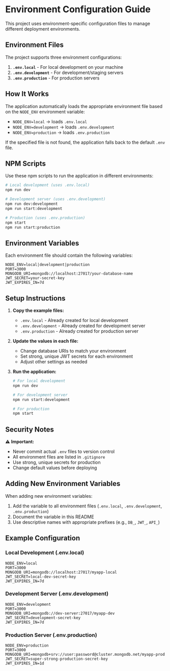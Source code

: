 # Environment Configuration Guide

This project uses environment-specific configuration files to manage different deployment environments.

## Environment Files

The project supports three environment configurations:

1. **`.env.local`** - For local development on your machine
2. **`.env.development`** - For development/staging servers
3. **`.env.production`** - For production servers

## How It Works

The application automatically loads the appropriate environment file based on the `NODE_ENV` environment variable:

- `NODE_ENV=local` → loads `.env.local`
- `NODE_ENV=development` → loads `.env.development`
- `NODE_ENV=production` → loads `.env.production`

If the specified file is not found, the application falls back to the default `.env` file.

## NPM Scripts

Use these npm scripts to run the application in different environments:

```bash
# Local development (uses .env.local)
npm run dev

# Development server (uses .env.development)
npm run dev:development
npm run start:development

# Production (uses .env.production)
npm start
npm run start:production
```

## Environment Variables

Each environment file should contain the following variables:

```env
NODE_ENV=local|development|production
PORT=3000
MONGODB_URI=mongodb://localhost:27017/your-database-name
JWT_SECRET=your-secret-key
JWT_EXPIRES_IN=7d
```

## Setup Instructions

1. **Copy the example files:**
   - `.env.local` - Already created for local development
   - `.env.development` - Already created for development server
   - `.env.production` - Already created for production server

2. **Update the values in each file:**
   - Change database URIs to match your environment
   - Set strong, unique JWT secrets for each environment
   - Adjust other settings as needed

3. **Run the application:**

   ```bash
   # For local development
   npm run dev

   # For development server
   npm run start:development

   # For production
   npm start
   ```

## Security Notes

⚠️ **Important:**

- Never commit actual `.env` files to version control
- All environment files are listed in `.gitignore`
- Use strong, unique secrets for production
- Change default values before deploying

## Adding New Environment Variables

When adding new environment variables:

1. Add the variable to all environment files (`.env.local`, `.env.development`, `.env.production`)
2. Document the variable in this README
3. Use descriptive names with appropriate prefixes (e.g., `DB_`, `JWT_`, `API_`)

## Example Configuration

### Local Development (.env.local)

```env
NODE_ENV=local
PORT=3000
MONGODB_URI=mongodb://localhost:27017/myapp-local
JWT_SECRET=local-dev-secret-key
JWT_EXPIRES_IN=7d
```

### Development Server (.env.development)

```env
NODE_ENV=development
PORT=3000
MONGODB_URI=mongodb://dev-server:27017/myapp-dev
JWT_SECRET=development-secret-key
JWT_EXPIRES_IN=7d
```

### Production Server (.env.production)

```env
NODE_ENV=production
PORT=3000
MONGODB_URI=mongodb+srv://user:password@cluster.mongodb.net/myapp-prod
JWT_SECRET=super-strong-production-secret-key
JWT_EXPIRES_IN=1d
```
